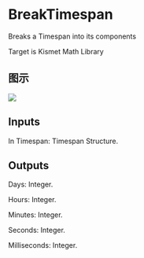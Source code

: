 # BreakTimespan

Breaks a Timespan into its components

Target is Kismet Math Library

## 图示

![]($-20221218-19545696.png)

## Inputs

In Timespan: Timespan Structure.  

## Outputs

Days: Integer.

Hours: Integer.

Minutes: Integer.

Seconds: Integer.

Milliseconds: Integer.

